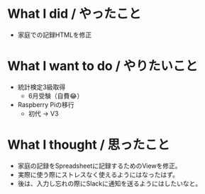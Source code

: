 # What I did / やったこと
- 家庭での記録HTMLを修正

# What I want to do / やりたいこと
- 統計検定3級取得
  - 6月受験（自費😂）
- Raspberry Piの移行
  - 初代 → V3

# What I thought / 思ったこと
- 家庭の記録をSpreadsheetに記録するためのViewを修正。
- 実際に使う際にストレスなく使えるようにはなったはず。
- 後は、入力し忘れの際にSlackに通知を送るようにはしたいなと。
